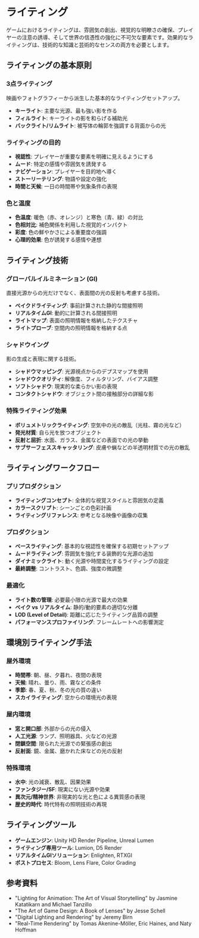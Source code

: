 # ライティング

ゲームにおけるライティングは、雰囲気の創出、視覚的な明瞭さの確保、プレイヤーの注意の誘導、そして世界の信憑性の強化に不可欠な要素です。効果的なライティングは、技術的な知識と芸術的なセンスの両方を必要とします。

## ライティングの基本原則

### 3点ライティング

映画やフォトグラフィーから派生した基本的なライティングセットアップ。

- **キーライト**: 主要な光源、最も強い影を作る
- **フィルライト**: キーライトの影を和らげる補助光
- **バックライト/リムライト**: 被写体の輪郭を強調する背面からの光

### ライティングの目的

- **視認性**: プレイヤーが重要な要素を明確に見えるようにする
- **ムード**: 特定の感情や雰囲気を誘発する
- **ナビゲーション**: プレイヤーを目的地へ導く
- **ストーリーテリング**: 物語や設定の強化
- **時間と天候**: 一日の時間帯や気象条件の表現

### 色と温度

- **色温度**: 暖色（赤、オレンジ）と寒色（青、緑）の対比
- **色相対比**: 補色関係を利用した視覚的インパクト
- **彩度**: 色の鮮やかさによる重要度の強調
- **心理的効果**: 色が誘発する感情や連想

## ライティング技術

### グローバルイルミネーション (GI)

直接光源からの光だけでなく、表面間の光の反射も考慮する技術。

- **ベイクドライティング**: 事前計算された静的な間接照明
- **リアルタイムGI**: 動的に計算される間接照明
- **ライトマップ**: 表面の照明情報を格納したテクスチャ
- **ライトプローブ**: 空間内の照明情報を格納する点

### シャドウイング

影の生成と表現に関する技術。

- **シャドウマッピング**: 光源視点からのデプスマップを使用
- **シャドウクオリティ**: 解像度、フィルタリング、バイアス調整
- **ソフトシャドウ**: 現実的な柔らかい影の表現
- **コンタクトシャドウ**: オブジェクト間の接触部分の詳細な影

### 特殊ライティング効果

- **ボリュメトリックライティング**: 空気中の光の散乱（光柱、霧の光など）
- **発光材質**: 自ら光を放つオブジェクト
- **反射と屈折**: 水面、ガラス、金属などの表面での光の挙動
- **サブサーフェススキャッタリング**: 皮膚や蝋などの半透明材質での光の散乱

## ライティングワークフロー

### プリプロダクション

- **ライティングコンセプト**: 全体的な視覚スタイルと雰囲気の定義
- **カラースクリプト**: シーンごとの色彩計画
- **ライティングリファレンス**: 参考となる映像や画像の収集

### プロダクション

- **ベースライティング**: 基本的な視認性を確保する初期セットアップ
- **ムードライティング**: 雰囲気を強化する装飾的な光源の追加
- **ダイナミックライト**: 動く光源や時間変化するライティングの設定
- **最終調整**: コントラスト、色調、強度の微調整

### 最適化

- **ライト数の管理**: 必要最小限の光源で最大の効果
- **ベイク vs リアルタイム**: 静的/動的要素の適切な分離
- **LOD (Level of Detail)**: 距離に応じたライティング品質の調整
- **パフォーマンスプロファイリング**: フレームレートへの影響測定

## 環境別ライティング手法

### 屋外環境

- **時間帯**: 朝、昼、夕暮れ、夜間の表現
- **天候**: 晴れ、曇り、雨、霧などの条件
- **季節**: 春、夏、秋、冬の光の質の違い
- **スカイライティング**: 空からの環境光の表現

### 屋内環境

- **窓と開口部**: 外部からの光の侵入
- **人工光源**: ランプ、照明器具、火などの光源
- **閉鎖空間**: 限られた光源での緊張感の創出
- **反射面**: 鏡、金属、磨かれた床などの光の反射

### 特殊環境

- **水中**: 光の減衰、散乱、因果効果
- **ファンタジー/SF**: 現実にない光源や効果
- **異次元/精神世界**: 非現実的な光と色による異質感の表現
- **歴史的時代**: 時代特有の照明技術の再現

## ライティングツール

- **ゲームエンジン**: Unity HD Render Pipeline, Unreal Lumen
- **ライティング専用ツール**: Lumion, D5 Render
- **リアルタイムGIソリューション**: Enlighten, RTXGI
- **ポストプロセス**: Bloom, Lens Flare, Color Grading

## 参考資料

- "Lighting for Animation: The Art of Visual Storytelling" by Jasmine Katatikarn and Michael Tanzillo
- "The Art of Game Design: A Book of Lenses" by Jesse Schell
- "Digital Lighting and Rendering" by Jeremy Birn
- "Real-Time Rendering" by Tomas Akenine-Möller, Eric Haines, and Naty Hoffman